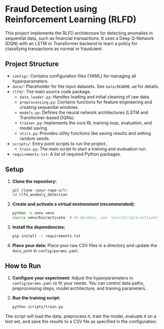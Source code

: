
# Fraud Detection using Reinforcement Learning (RLFD)

This project implements the RLFD architecture for detecting anomalies in sequential data, such as financial transactions. It uses a Deep Q-Network (DQN) with an LSTM or Transformer backend to learn a policy for classifying transactions as normal or fraudulent.

## Project Structure

- `config/`: Contains configuration files (YAML) for managing all hyperparameters.
- `data/`: Placeholder for the input datasets. See `data/README.md` for details.
- `rlfd/`: The main source code package.
  - `data_loader.py`: Handles loading and initial cleaning of raw data.
  - `preprocessing.py`: Contains functions for feature engineering and creating sequential windows.
  - `models.py`: Defines the neural network architectures (LSTM and Transformer-based DQNs).
  - `trainer.py`: Implements the core RL training loop, evaluation, and model saving.
  - `utils.py`: Provides utility functions like saving results and setting random seeds.
- `scripts/`: Entry point scripts to run the project.
  - `train.py`: The main script to start a training and evaluation run.
- `requirements.txt`: A list of required Python packages.

## Setup

1.  **Clone the repository:**
    ```bash
    git clone <your-repo-url>
    cd rlfd_anomaly_detection
    ```

2.  **Create and activate a virtual environment (recommended):**
    ```bash
    python -m venv venv
    source venv/bin/activate  # On Windows, use `venv\Scripts\activate`
    ```

3.  **Install the dependencies:**
    ```bash
    pip install -r requirements.txt
    ```

4.  **Place your data:**
    Place your raw CSV files in a directory and update the `data_path` in `config/params.yaml`.

## How to Run

1.  **Configure your experiment:**
    Adjust the hyperparameters in `config/params.yaml` to fit your needs. You can control data paths, preprocessing steps, model architecture, and training parameters.

2.  **Run the training script:**
    ```bash
    python scripts/train.py
    ```

The script will load the data, preprocess it, train the model, evaluate it on a test set, and save the results to a CSV file as specified in the configuration.
